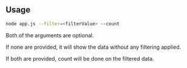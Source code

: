 ## Usage

```sh
node app.js --filter=<filterValue> --count
```

Both of the arguments are optional.

If none are provided, it will show the data without any filtering applied.

If both are provided, count will be done on the filtered data.